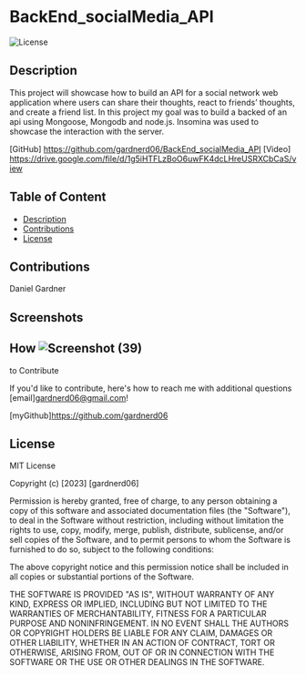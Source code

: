 # BackEnd_socialMedia_API

 ![License](https://img.shields.io/badge/License-MIT-orange)

## Description

This project will showcase how to build an API for a social network web application where users can share their thoughts, react to friends’ thoughts, and create a friend list. In this project my goal was to build a backed of an api using Mongoose, Mongodb and node.js. Insomina was used to showcase the interaction with the server.

[GitHub]  <https://github.com/gardnerd06/BackEnd_socialMedia_API>
[Video] <https://drive.google.com/file/d/1g5iHTFLzBoO6uwFK4dcLHreUSRXCbCaS/view>

## Table of Content

- [Description](#description)
- [Contributions](#contributions)
- [License](#license)

## Contributions

Daniel Gardner

## Screenshots

## How ![Screenshot (39)](https://user-images.githubusercontent.com/115792714/230926728-bfb6df72-f427-4ff5-8e34-d7f1e22df8d4.png)
to Contribute

If you'd like to contribute, here's how to reach me with additional questions [email]gardnerd06@gmail.com!

[myGithub]<https://github.com/gardnerd06>

## License

MIT License

Copyright (c) [2023] [gardnerd06]

Permission is hereby granted, free of charge, to any person obtaining a copy of this software and associated documentation files (the "Software"), to deal in the Software without restriction, including without limitation the rights to use, copy, modify, merge, publish, distribute, sublicense, and/or sell copies of the Software, and to permit persons to whom the Software is furnished to do so, subject to the following conditions:

The above copyright notice and this permission notice shall be included in all copies or substantial portions of the Software.

THE SOFTWARE IS PROVIDED "AS IS", WITHOUT WARRANTY OF ANY KIND, EXPRESS OR IMPLIED, INCLUDING BUT NOT LIMITED TO THE WARRANTIES OF MERCHANTABILITY, FITNESS FOR A PARTICULAR PURPOSE AND NONINFRINGEMENT. IN NO EVENT SHALL THE AUTHORS OR COPYRIGHT HOLDERS BE LIABLE FOR ANY CLAIM, DAMAGES OR OTHER LIABILITY, WHETHER IN AN ACTION OF CONTRACT, TORT OR OTHERWISE, ARISING FROM, OUT OF OR IN CONNECTION WITH THE SOFTWARE OR THE USE OR OTHER DEALINGS IN THE SOFTWARE.

<!-- GIVEN a social network API
WHEN I enter the command to invoke the application
THEN my server is started and the Mongoose models are synced to the MongoDB database
WHEN I open API GET routes in Insomnia for users and thoughts
THEN the data for each of these routes is displayed in a formatted JSON
WHEN I test API POST, PUT, and DELETE routes in Insomnia
THEN I am able to successfully create, update, and delete users and thoughts in my database
WHEN I test API POST and DELETE routes in Insomnia
THEN I am able to successfully create and delete reactions to thoughts and add and remove friends to a user’s friend list -->
